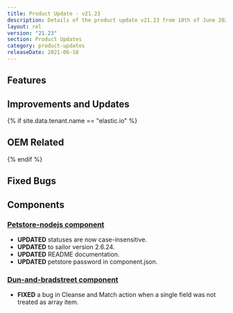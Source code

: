 ```yaml
---
title: Product Update - v21.23
description: Details of the product update v21.23 from 10th of June 2021.
layout: rel
version: "21.23"
section: Product Updates
category: product-updates
releaseDate: 2021-06-10
---
```


## Features



## Improvements and Updates



{% if site.data.tenant.name == "elastic.io" %}

## OEM Related

{% endif %}

## Fixed Bugs


## Components
### [Petstore-nodejs component](/components/petstore-nodejs/)
*   **UPDATED** statuses are now case-insensitive.
*   **UPDATED** to sailor version 2.6.24.
*   **UPDATED** README documentation.
*   **UPDATED** petstore password in component.json.
### [Dun-and-bradstreet component](/components/dun-and-bradstreet/)
*   **FIXED** a bug in Cleanse and Match action when a single field was not treated as array item.
